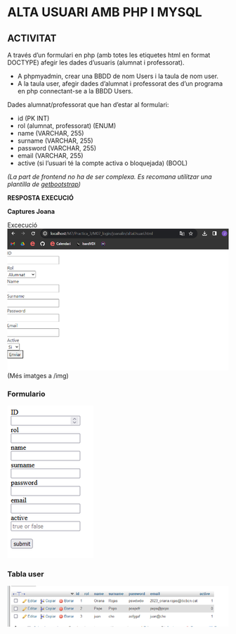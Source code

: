 # ALTA USUARI AMB PHP I MYSQL
## ACTIVITAT
A través d’un formulari en php (amb totes les etiquetes html en format DOCTYPE) afegir les dades d’usuaris (alumnat i professorat).
* A phpmyadmin, crear una BBDD de nom Users i la taula de nom user.
* A la taula user, afegir dades d’alumnat i professorat des d’un programa en php connectant-se a la BBDD Users.


Dades alumnat/professorat que han d’estar al formulari:
- id (PK INT)
- rol (alumnat, professorat) (ENUM)
- name (VARCHAR, 255)
- surname (VARCHAR, 255)
- password (VARCHAR, 255)
- email (VARCHAR, 255)
- active (si l’usuari té la compte activa o bloquejada) (BOOL)

*(La part de frontend no ha de ser complexa. Es recomana utilitzar una plantilla de [getbootstrap](https://getbootstrap.com/docs/5.3/getting-started/introduction/))*

**RESPOSTA EXECUCIÓ**


**Captures Joana**

Excecució
![Excecucio joana](img/excecucio_login1.png)
(Més imatges a /img)

### Formulario
![Formulario de Oriana Rojas](./img/formulario-ori.png)

### Tabla user
![Tabla user de Oriana Rojas](./img/user-ori.png)

